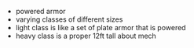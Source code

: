 - powered armor
- varying classes of different sizes
- light class is like a set of plate armor that is powered
- heavy class is a proper 12ft tall about mech